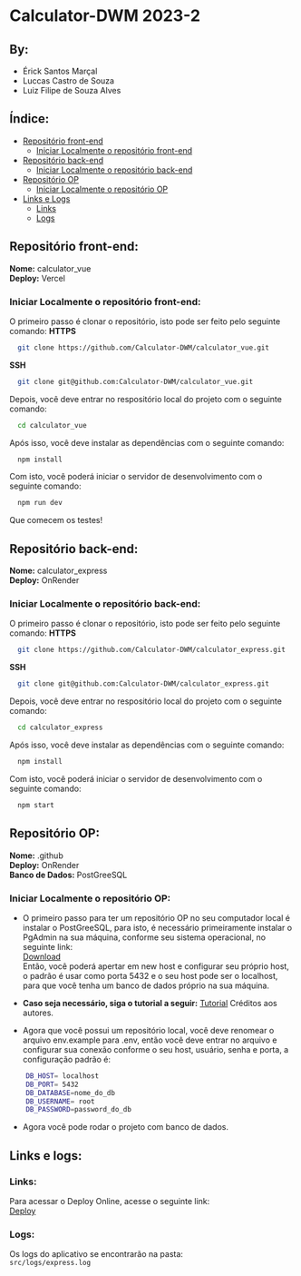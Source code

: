 # Calculator-DWM 2023-2
## By:
- Érick Santos Marçal
- Luccas Castro de Souza
- Luiz Filipe de Souza Alves

## Índice:
- [Repositório front-end](#repositório-front-end)
    - [Iniciar Localmente o repositório front-end](#iniciar-localmente-o-repositório-front-end)
- [Repositório back-end](#repositório-back-end)
    - [Iniciar Localmente o repositório back-end](#iniciar-localmente-o-repositório-back-end)
- [Repositório OP](#repositório-op)
    - [Iniciar Localmente o repositório OP](#iniciar-localmente-o-repositório-op)
- [Links e Logs](#links-e-logs)
    - [Links](#links)
    - [Logs](#logs) 
  
## Repositório front-end:
**Nome:** calculator_vue <br>
**Deploy:** Vercel <br>

### Iniciar Localmente o repositório front-end:
O primeiro passo é clonar o repositório, isto pode ser feito pelo seguinte comando:
**HTTPS**
```bash
  git clone https://github.com/Calculator-DWM/calculator_vue.git
```

**SSH**
```bash
  git clone git@github.com:Calculator-DWM/calculator_vue.git
```

Depois, você deve entrar no respositório local do projeto com o seguinte comando:
```bash
  cd calculator_vue
```

Após isso, você deve instalar as dependências com o seguinte comando: 
```bash
  npm install
```

Com isto, você poderá iniciar o servidor de desenvolvimento com o seguinte comando:
```bash
  npm run dev
```

Que comecem os testes!

## Repositório back-end:
**Nome:** calculator_express <br>
**Deploy:** OnRender <br>

### Iniciar Localmente o repositório back-end:
O primeiro passo é clonar o repositório, isto pode ser feito pelo seguinte comando:
**HTTPS**
```bash
  git clone https://github.com/Calculator-DWM/calculator_express.git
```

**SSH**
```bash
  git clone git@github.com:Calculator-DWM/calculator_express.git
```

Depois, você deve entrar no respositório local do projeto com o seguinte comando:
```bash
  cd calculator_express
```

Após isso, você deve instalar as dependências com o seguinte comando: 
```bash
  npm install
```

Com isto, você poderá iniciar o servidor de desenvolvimento com o seguinte comando:
```bash
  npm start
```

## Repositório OP:
**Nome:** .github <br>
**Deploy:** OnRender <br>
**Banco de Dados:** PostGreeSQL <br>
### Iniciar Localmente o repositório OP:
- O primeiro passo para ter um repositório OP no seu computador local é instalar o PostGreeSQL, para isto, é necessário primeiramente instalar o PgAdmin na sua máquina, conforme seu sistema operacional, no seguinte link:<br>
[Download](https://www.pgadmin.org/download/)<br>
Então, você poderá apertar em new host e configurar seu próprio host, o padrão é usar como porta 5432 e o seu host pode ser o localhost, para que você tenha um banco de dados próprio na sua máquina.<br>

- **Caso seja necessário, siga o tutorial a seguir:**
[Tutorial](https://www.youtube.com/watch?v=Z-CA88-2qwI)
Créditos aos autores.

- Agora que você possui um repositório local, você deve renomear o arquivo env.example para .env, então você deve entrar no arquivo e configurar sua conexão conforme o seu host, usuário, senha e porta, a configuração padrão é:
```bash
    DB_HOST= localhost
    DB_PORT= 5432
    DB_DATABASE=nome_do_db
    DB_USERNAME= root
    DB_PASSWORD=password_do_db
```
- Agora você pode rodar o projeto com banco de dados.

## Links e logs:
### Links:
Para acessar o Deploy Online, acesse o seguinte link:<br>
[Deploy](https://calculator-vue-zeta.vercel.app/)

### Logs:
Os logs do aplicativo se encontrarão na pasta:<br>
```src/logs/express.log```
